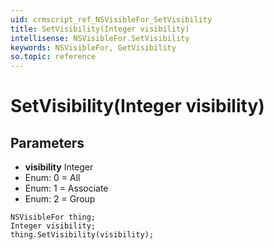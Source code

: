 ```yaml
---
uid: crmscript_ref_NSVisibleFor_SetVisibility
title: SetVisibility(Integer visibility)
intellisense: NSVisibleFor.SetVisibility
keywords: NSVisibleFor, GetVisibility
so.topic: reference
---
```


# SetVisibility(Integer visibility)

## Parameters

* **visibility** Integer
* Enum: 0 = All
* Enum: 1 = Associate
* Enum: 2 = Group

```crmscript
NSVisibleFor thing;
Integer visibility;
thing.SetVisibility(visibility);
```

